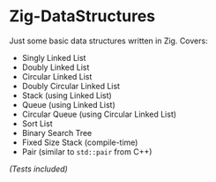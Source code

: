 # Zig-DataStructures


Just some basic data structures written in Zig. Covers: 
* Singly Linked List
* Doubly Linked List
* Circular Linked List
* Doubly Circular Linked List
* Stack (using Linked List)
* Queue (using Linked List)
* Circular Queue (using Circular Linked List)
* Sort List
* Binary Search Tree
* Fixed Size Stack (compile-time)
* Pair (similar to `std::pair` from C++)


_(Tests included)_
